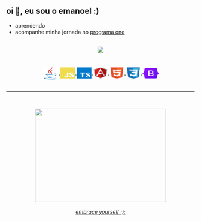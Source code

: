 ## oi 👋, eu sou o emanoel :)
- aprendendo
- acompanhe minha jornada no [programa one](https://emanoelcampos.github.io/programa-one-oracle/)

<br>

<div align="center">
  <a href="https://github.com/emanoelcampos">
  <img height="180em" src="https://github-readme-stats.vercel.app/api/top-langs/?username=emanoelcampos&layout=compact&theme=dark"/>
</div><br>
 
<div style="display: inline_block" align="center"><br>
  
  <img align="center" alt="emanoel-Java" height="35" width="45" src="https://raw.githubusercontent.com/devicons/devicon/1119b9f84c0290e0f0b38982099a2bd027a48bf1/icons/java/java-original.svg">
  <img align="center" alt="emanoel-Js" height="30" width="40" src="https://raw.githubusercontent.com/devicons/devicon/master/icons/javascript/javascript-plain.svg">
  <img align="center" alt="emanoel-Ts" height="30" width="40" src="https://raw.githubusercontent.com/devicons/devicon/master/icons/typescript/typescript-plain.svg">
  <img align="center" alt="emanoel-angular" height="30" width="40" src="https://raw.githubusercontent.com/devicons/devicon/1119b9f84c0290e0f0b38982099a2bd027a48bf1/icons/angularjs/angularjs-original.svg">
  <img align="center" alt="emanoel-HTML" height="30" width="40" src="https://raw.githubusercontent.com/devicons/devicon/master/icons/html5/html5-original.svg">
  <img align="center" alt="emanoel-CSS" height="30" width="40" src="https://raw.githubusercontent.com/devicons/devicon/master/icons/css3/css3-original.svg">
  <img align="center" alt="emanoel-bootstrap" height="35" width="45" src="https://raw.githubusercontent.com/devicons/devicon/1119b9f84c0290e0f0b38982099a2bd027a48bf1/icons/bootstrap/bootstrap-original.svg">
  
  
</div><br>
  
____
  
<br>
  
<p align="center">
  <img height="249" width="350" src="https://user-images.githubusercontent.com/68448029/188282384-5fa551b7-a670-4600-b8b7-ab72dba05dff.gif" />
</p>
  
<p align="center"><em>embrace yourself :):</em></p> 
  
